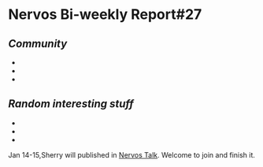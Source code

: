 # Nervos Bi-weekly Report#27


## ***Community***

-

-

-

## ***Random interesting stuff***

-

-

-


Jan 14-15,Sherry will published in [Nervos Talk](https://talk.nervos.org/tags/nervos-report). Welcome to join and finish it.
